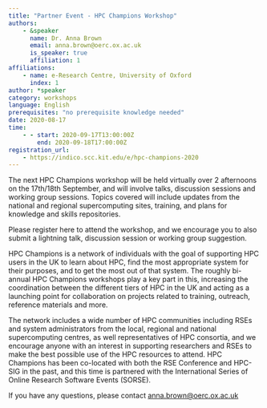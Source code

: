 ```yaml
---
title: "Partner Event - HPC Champions Workshop"
authors:
    - &speaker
      name: Dr. Anna Brown
      email: anna.brown@oerc.ox.ac.uk
      is_speaker: true
      affiliation: 1
affiliations:
    - name: e-Research Centre, University of Oxford
      index: 1
author: *speaker
category: workshops
language: English
prerequisites: "no prerequisite knowledge needed"
date: 2020-08-17
time:
    - - start: 2020-09-17T13:00:00Z
        end: 2020-09-18T17:00:00Z
registration_url:
    - https://indico.scc.kit.edu/e/hpc-champions-2020
---
```

The next HPC Champions workshop will be held virtually over 2 afternoons on the 17th/18th September, and will involve talks, discussion sessions and working group sessions. Topics covered will include updates from the national and regional supercomputing sites, training, and plans for knowledge and skills repositories. 

Please register here to attend the workshop, and we encourage you to also submit a lightning talk, discussion session or working group suggestion.

HPC Champions is a network of individuals with the goal of supporting HPC users in the UK to learn about HPC, find the most appropriate system for their purposes, and to get the most out of that system. The roughly bi-annual HPC Champions workshops play a key part in this, increasing the coordination between the different tiers of HPC in the UK and acting as a launching point for collaboration on projects related to training, outreach, reference materials and more. 

The network includes a wide number of HPC communities including RSEs and system administrators from the local, regional and national supercomputing centres, as well representatives of HPC consortia, and we encourage anyone with an interest in supporting researchers and RSEs to make the best possible use of the HPC resources to attend. HPC Champions has been co-located with both the RSE Conference and HPC-SIG in the past, and this time is partnered with the International Series of Online Research Software Events (SORSE).

If you have any questions, please contact anna.brown@oerc.ox.ac.uk
